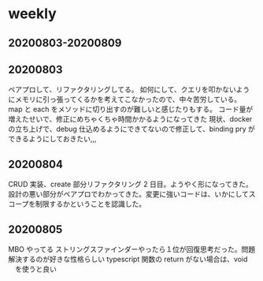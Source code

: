 # weekly

## 20200803-20200809

## 20200803

ペアプロして、リファクタリングしてる。
如何にして、クエリを叩かないようにメモリに引っ張ってくるかを考えてこなかったので、中々苦労している。
map と each をメソッドに切り出すのが難しいと感じたりもする。
コード量が増えたせいで、修正にめちゃくちゃ時間かかるようになってきた
現状、docker の立ち上げで、debug 仕込めるようにできてないので修正して、binding pry ができるようにしておきたい,,,

## 20200804

CRUD 実装、create 部分リファクタリング 2 日目。ようやく形になってきた。
設計の悪い部分がペアプロでわかってきた。変更に強いコードは、いかにしてスコープを制限するかということを認識した。

## 20200805

MBO やってる
ストリングスファインダーやったら１位が回復思考だった。問題解決するのが好きな性格らしい
typescript 関数の return がない場合は、void 　を使うと良い

